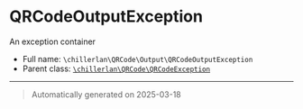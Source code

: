 
# QRCodeOutputException

An exception container



* Full name: `\chillerlan\QRCode\Output\QRCodeOutputException`
* Parent class: [`\chillerlan\QRCode\QRCodeException`](../QRCodeException.md)






***
> Automatically generated on 2025-03-18
